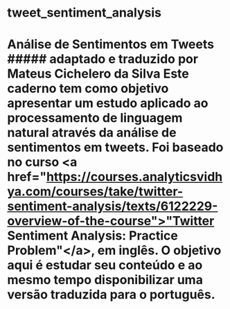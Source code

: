 # tweet_sentiment_analysis
# Análise de Sentimentos em Tweets ##### adaptado e traduzido por Mateus Cichelero da Silva  Este caderno tem como objetivo apresentar um estudo aplicado ao processamento de linguagem natural através da análise de sentimentos em tweets.  Foi baseado no curso &lt;a href="https://courses.analyticsvidhya.com/courses/take/twitter-sentiment-analysis/texts/6122229-overview-of-the-course">"Twitter Sentiment Analysis: Practice Problem"&lt;/a>, em inglês. O objetivo aqui é estudar seu conteúdo e ao mesmo tempo disponibilizar uma versão traduzida para o português.
